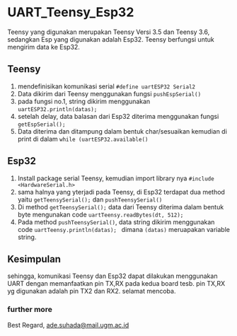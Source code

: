 # UART_Teensy_Esp32
Teensy yang digunakan merupakan Teensy Versi 3.5 dan Teensy 3.6, sedangkan Esp yang digunakan adalah Esp32. Teensy berfungsi untuk mengirim data ke Esp32. 
## Teensy
1. mendefinisikan komunikasi serial `#define uartESP32 Serial2`
2. Data dikirim dari Teensy menggunakan fungsi `pushEspSerial()`
3. pada fungsi no.1, string dikirim menggunakan `uartESP32.println(datas);`
4. setelah delay, data balasan dari Esp32 diterima menggunakan fungsi `getEspSerial();`
5. Data diterima dan ditampung dalam bentuk char/sesuaikan kemudian di print di dalam `while (uartESP32.available()`

## Esp32
 1. Install package serial Teensy, kemudian import library nya `#include <HardwareSerial.h>`
 2. sama halnya yang yterjadi pada Teensy, di Esp32 terdapat dua method yaitu `getTeensySerial();` dan `pushTeensySerial()`
 3. Di method `getTeensySerial();` data dari Teensy diterima dalam bentuk byte mengunakan code `uartTeensy.readBytes(dt, 512);`
 4. Pada method `pushTeensySerial()`, data string dikirim menggunakan code `uartTeensy.println(datas); ` dimana `(datas)` meruapakan variable string.

 ## Kesimpulan
 sehingga, komunikasi Teensy dan Esp32 dapat dilakukan menggunakan UART dengan memanfaatkan pin TX,RX pada kedua board tesb. pin TX,RX yg digunakan adalah pin TX2 dan RX2. selamat mencoba.

 ### further more
 Best Regard, 
 ade.suhada@mail.ugm.ac.id 
 

